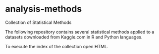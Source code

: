 # analysis-methods
Collection of Statistical Methods 

The following repository contains several statistical methods applied to a datasets downloaded from Kaggle.com in R and Python languages. 

To execute the index of the collection open HTML. 
